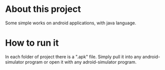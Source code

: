 # About this project
Some simple works on android applications, with java language.

# How to run it
In each folder of project there is a ".apk" file. Simply pull it into any android-simulator program or open it with any adroid-simulator program.

